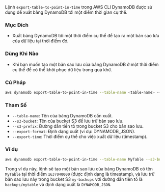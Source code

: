 Lệnh `export-table-to-point-in-time` trong AWS CLI DynamoDB được sử dụng để xuất bảng DynamoDB tới một điểm thời gian cụ thể.

### Mục Đích

- Xuất bảng DynamoDB tới một thời điểm cụ thể để tạo ra một bản sao lưu của dữ liệu tại thời điểm đó.

### Dùng Khi Nào

- Khi bạn muốn tạo một bản sao lưu của bảng DynamoDB ở một thời điểm cụ thể để có thể khôi phục dữ liệu trong quá khứ.

### Cú Pháp

```bash
aws dynamodb export-table-to-point-in-time --table-name <table-name> --s3-bucket <bucket-name> --s3-prefix <prefix> --export-format DYNAMODB_JSON --export-time <timestamp>
```

### Tham Số

- `--table-name`: Tên của bảng DynamoDB cần xuất.
- `--s3-bucket`: Tên của bucket S3 để lưu trữ bản sao lưu.
- `--s3-prefix`: Đường dẫn tiền tố trong bucket S3 cho bản sao lưu.
- `--export-format`: Định dạng xuất (ví dụ: DYNAMODB_JSON).
- `--export-time`: Thời điểm cụ thể cho việc xuất dữ liệu (timestamp).

### Ví dụ

```bash
aws dynamodb export-table-to-point-in-time --table-name MyTable --s3-bucket my-backups --s3-prefix backups/mytable --export-format DYNAMODB_JSON --export-time 1637040000
```

Trong ví dụ này, lệnh sẽ tạo một bản sao lưu của bảng DynamoDB có tên `MyTable` tại thời điểm `1637040000` (được định dạng là timestamp), và lưu trữ bản sao lưu này trong bucket S3 `my-backups` với đường dẫn tiền tố là `backups/mytable` và định dạng xuất là `DYNAMODB_JSON`.

